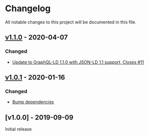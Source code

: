 # Changelog
All notable changes to this project will be documented in this file.

<a name="v1.1.0"></a>
## [v1.1.0](https://github.com/rubensworks/solid-react-graphql-ld.js/compare/v1.0.1...v1.1.0) - 2020-04-07

### Changed
* [Update to GraphQL-LD 1.1.0 with JSON-LD 1.1 support, Closes #11](https://github.com/rubensworks/solid-react-graphql-ld.js/commit/0aa72fa906443edb7f03e4120d7a1ec724f23977)

<a name="v1.0.1"></a>
## [v1.0.1](https://github.com/rubensworks/solid-react-graphql-ld.js/compare/v1.0.0...v1.0.1) - 2020-01-16

### Changed
* [Bump dependencies](https://github.com/rubensworks/solid-react-graphql-ld.js/commit/94af036fe251bbeaec1126a94ac3fcc91e179900)

<a name="v1.0.0"></a>
## [v1.0.0] - 2019-09-09

Initial release
